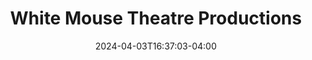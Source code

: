 ---
title: White Mouse Theatre Productions
date: 2024-04-03T16:37:03-04:00
active: true
featured_image: White-Mouse-Theatre-Productions.webp
featured_image_attr: 
featured_image_alt: 
featured_image_caption: 
Founded: 
Address: |
    
Latitude: 
Longitude: 
Socials: 
  Facebook: 
  Twitter: whitemouseprod
  Instagram: whitemouseproductions
  Threads:
  Website: https://whitemousetheatrep.wixsite.com/home
Phone: 	
color: "#000000"
---
